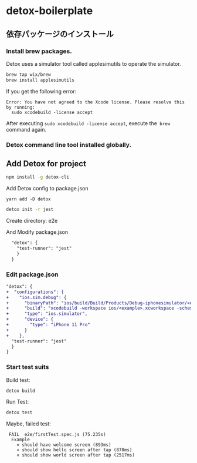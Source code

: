 # detox-boilerplate
## 依存パッケージのインストール
### Install brew packages.
Detox uses a simulator tool called applesimutils to operate the simulator.

```bash
brew tap wix/brew
brew install applesimutils
```

If you get the following error:

```
Error: You have not agreed to the Xcode license. Please resolve this by running:
  sudo xcodebuild -license accept
```

After executing `sudo xcodebuild -license accept`, execute the` brew` command again.


### Detox command line tool installed globally.

## Add Detox for project
```bash
npm install -g detox-cli
```

Add Detox config to package.json

```
yarn add -D detox
``` 

```bash
detox init -r jest
```
Create directory: e2e

And Modify package.json

```diff
  "detox": {
    "test-runner": "jest"
    }
  }
``` 

### Edit package.json

```diff
"detox": {
+  "configurations": {
+    "ios.sim.debug": {
+      "binaryPath": "ios/build/Build/Products/Debug-iphonesimulator/<example>.app",
+      "build": "xcodebuild -workspace ios/<example>.xcworkspace -scheme <example> -configuration Debug -sdk iphonesimulator -derivedDataPath ios/build",
+      "type": "ios.simulator",
+      "device": {
+        "type": "iPhone 11 Pro"
+      }
+    },
  "test-runner": "jest"
  }
}
```

### Start test suits

Build test:

```bash
detox build
```

Run Test:

```bash
detox test
```

Maybe, failed test:

```
 FAIL  e2e/firstTest.spec.js (75.235s)
  Example
    ✕ should have welcome screen (893ms)
    ✕ should show hello screen after tap (878ms)
    ✕ should show world screen after tap (2517ms)
``` 

